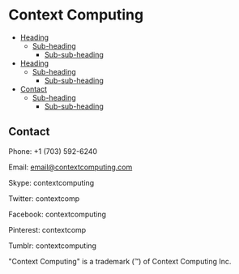 # Context Computing

- [Heading](#heading-1)
  * [Sub-heading](#sub-heading-1)
    + [Sub-sub-heading](#sub-sub-heading-1)
- [Heading](#heading-2)
  * [Sub-heading](#sub-heading-2)
    + [Sub-sub-heading](#sub-sub-heading-2)
- [Contact](#contact)
  * [Sub-heading](#sub-heading)
    + [Sub-sub-heading](#sub-sub-heading)

## Contact
Phone: +1 (703) 592-6240

Email: email@contextcomputing.com

Skype: contextcomputing

Twitter: contextcomp

Facebook: contextcomputing

Pinterest: contextcomp

Tumblr: contextcomputing

"Context Computing" is a trademark (™) of Context Computing Inc.
